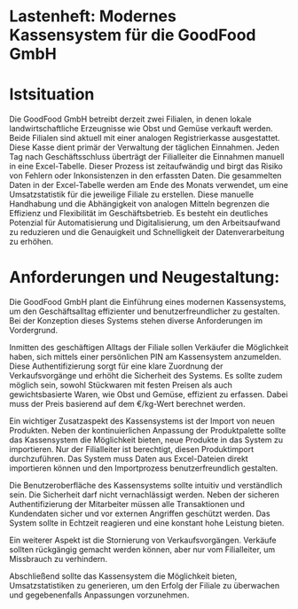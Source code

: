 # Lastenheft: Modernes Kassensystem für die GoodFood GmbH

# Istsituation

Die GoodFood GmbH betreibt derzeit zwei Filialen, in denen lokale landwirtschaftliche Erzeugnisse wie Obst und Gemüse verkauft werden. Beide Filialen sind aktuell mit einer analogen Registrierkasse ausgestattet. Diese Kasse dient primär der Verwaltung der täglichen Einnahmen. Jeden Tag nach Geschäftsschluss überträgt der Filialleiter die Einnahmen manuell in eine Excel-Tabelle. Dieser Prozess ist zeitaufwändig und birgt das Risiko von Fehlern oder Inkonsistenzen in den erfassten Daten. Die gesammelten Daten in der Excel-Tabelle werden am Ende des Monats verwendet, um eine Umsatzstatistik für die jeweilige Filiale zu erstellen. Diese manuelle Handhabung und die Abhängigkeit von analogen Mitteln begrenzen die Effizienz und Flexibilität im Geschäftsbetrieb. Es besteht ein deutliches Potenzial für Automatisierung und Digitalisierung, um den Arbeitsaufwand zu reduzieren und die Genauigkeit und Schnelligkeit der Datenverarbeitung zu erhöhen.

# Anforderungen und Neugestaltung:

Die GoodFood GmbH plant die Einführung eines modernen Kassensystems, um den Geschäftsalltag effizienter und benutzerfreundlicher zu gestalten. Bei der Konzeption dieses Systems stehen diverse Anforderungen im Vordergrund.

Inmitten des geschäftigen Alltags der Filiale sollen Verkäufer die Möglichkeit haben, sich mittels einer persönlichen PIN am Kassensystem anzumelden. Diese Authentifizierung sorgt für eine klare Zuordnung der Verkaufsvorgänge und erhöht die Sicherheit des Systems. Es sollte zudem möglich sein, sowohl Stückwaren mit festen Preisen als auch gewichtsbasierte Waren, wie Obst und Gemüse, effizient zu erfassen. Dabei muss der Preis basierend auf dem €/kg-Wert berechnet werden.

Ein wichtiger Zusatzaspekt des Kassensystems ist der Import von neuen Produkten. Neben der kontinuierlichen Anpassung der Produktpalette sollte das Kassensystem die Möglichkeit bieten, neue Produkte in das System zu importieren. Nur der Filialleiter ist berechtigt, diesen Produktimport durchzuführen. Das System muss Daten aus Excel-Dateien direkt importieren können und den Importprozess benutzerfreundlich gestalten.

Die Benutzeroberfläche des Kassensystems sollte intuitiv und verständlich sein. Die Sicherheit darf nicht vernachlässigt werden. Neben der sicheren Authentifizierung der Mitarbeiter müssen alle Transaktionen und Kundendaten sicher und vor externen Angriffen geschützt werden. Das System sollte in Echtzeit reagieren und eine konstant hohe Leistung bieten.

Ein weiterer Aspekt ist die Stornierung von Verkaufsvorgängen. Verkäufe sollten rückgängig gemacht werden können, aber nur vom Filialleiter, um Missbrauch zu verhindern.

Abschließend sollte das Kassensystem die Möglichkeit bieten, Umsatzstatistiken zu generieren, um den Erfolg der Filiale zu überwachen und gegebenenfalls Anpassungen vorzunehmen.
